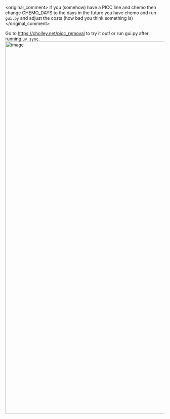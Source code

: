 <original_comment>
if you (somehow) have a PICC line and chemo then change CHEMO_DAYS to the days in the future you have chemo and run ``gui.py`` and adjust the costs (how bad you think something is) 
</original_comment>

Go to https://cholley.net/picc_removal to try it out! or run gui.py after running ```uv sync```.
<img width="2559" height="1173" alt="image" src="https://github.com/user-attachments/assets/5183ad02-ecac-448c-ae9a-fff73b3e6056" />
